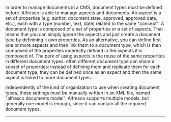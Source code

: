 In order to manage documents in a CMS, document types must be defined before.
Alfresco is able to manage aspects and documents. An aspect is a set of properties (e.g. author, document state, approved, approved date, etc.), each with a type (number, text, date) related to the same "concept".
A document type is composed of a set of properties or a set of aspects. That means that you can simply ignore the aspects and just create a document type by definining it own properties. As an alternative, you can define first one or more aspects and then link them to a document type, which is then composed of the properties inderectly defined in the aspects it is composed of. The perk of using aspects is the reuse of the same properties in different document types: often different document type can share a subset of properties: instead of defining them and replicate them for each document type, they can be defined once as an aspect and then the same aspect is linked to more document types.

Independently of the kind of organization to use when creating document types, these settings must be manually written in an XML file, named "alfresco documents model".
Alfresco supports multiple models, but generally one model is enough, since it can contain all the required document types.


                

---


